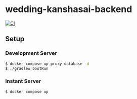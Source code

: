 # wedding-kanshasai-backend
[![CI](https://github.com/WeddingCamp/wedding-kanshasai-backend/actions/workflows/ci.yml/badge.svg)](https://github.com/WeddingCamp/wedding-kanshasai-backend/actions/workflows/ci.yml)

## Setup

### Development Server
```bash
$ docker compose up proxy database -d
$ ./gradlew bootRun
```

### Instant Server
```bash
$ docker compose up
```
